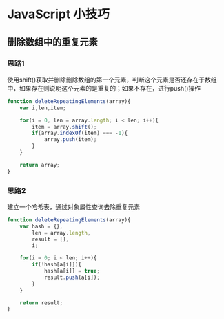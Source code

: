 # JavaScript 小技巧

## 删除数组中的重复元素

### 思路1

使用shift()获取并删除删除数组的第一个元素，判断这个元素是否还存在于数组中，如果存在则说明这个元素的是重复的；如果不存在，进行push()操作

```javascript
function deleteRepeatingElements(array){
    var i,len,item;

    for(i = 0, len = array.length; i < len; i++){
        item = array.shift();
        if(array.indexOf(item) === -1){
            array.push(item);
        }
    }

    return array;
}
```

### 思路2

建立一个哈希表，通过对象属性查询去除重复元素

```javascript
function deleteRepeatingElements(array){
    var hash = {},
        len = array.length,
        result = [],
        i;

    for(i = 0; i < len; i++){
        if(!hash[a[i]]){
            hash[a[i]] = true;
            result.push(a[i]);
        }
    }

    return result;
}
```



